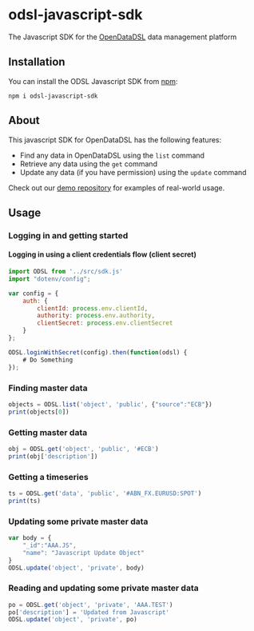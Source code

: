 # odsl-javascript-sdk
The Javascript SDK for the [OpenDataDSL](https://opendatadsl.com) data management platform

## Installation
You can install the ODSL Javascript SDK from [npm](https://www.npmjs.com/package/odsl-javascript-sdk):

    npm i odsl-javascript-sdk

## About
This javascript SDK for OpenDataDSL has the following features:

* Find any data in OpenDataDSL using the ```list``` command
* Retrieve any data using the ```get``` command
* Update any data (if you have permission) using the ```update``` command

Check out our [demo repository](https://github.com/OpenDataDSL/odsl-javascript-sdk-demo) for examples of real-world usage.

## Usage

### Logging in and getting started

#### Logging in using a client credentials flow (client secret)
```js
import ODSL from '../src/sdk.js'
import "dotenv/config";

var config = {
    auth: {
        clientId: process.env.clientId,
        authority: process.env.authority,
        clientSecret: process.env.clientSecret
    }
};

ODSL.loginWithSecret(config).then(function(odsl) {
	# Do Something
});
```

### Finding master data

```js
objects = ODSL.list('object', 'public', {"source":"ECB"})
print(objects[0])
```

### Getting master data

```js
obj = ODSL.get('object', 'public', '#ECB')
print(obj['description'])
```

### Getting a timeseries
```js
ts = ODSL.get('data', 'public', '#ABN_FX.EURUSD:SPOT')
print(ts)
```

### Updating some private master data
```js
var body = {
	"_id":"AAA.JS",
	"name": "Javascript Update Object"
}
ODSL.update('object', 'private', body)
```

### Reading and updating some private master data
```js
po = ODSL.get('object', 'private', 'AAA.TEST')
po['description'] = 'Updated from Javascript'
ODSL.update('object', 'private', po)
```

